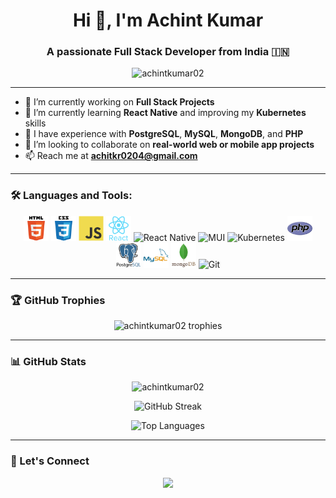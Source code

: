 <h1 align="center">Hi 👋, I'm Achint Kumar</h1>
<h3 align="center">A passionate Full Stack Developer from India 🇮🇳</h3>

<p align="center">
  <img src="https://komarev.com/ghpvc/?username=achintkumar02&label=Profile%20views&color=0e75b6&style=flat" alt="achintkumar02" />
</p>

---

- 🔭 I’m currently working on **Full Stack Projects**
- 🌱 I’m currently learning **React Native** and improving my **Kubernetes** skills
- 🧠 I have experience with **PostgreSQL**, **MySQL**, **MongoDB**, and **PHP**
- 🤝 I’m looking to collaborate on **real-world web or mobile app projects**
- 📫 Reach me at **achitkr0204@gmail.com**

---

### 🛠️ Languages and Tools:

<p align="center">
  <img src="https://raw.githubusercontent.com/devicons/devicon/master/icons/html5/html5-original-wordmark.svg" alt="HTML5" width="40" height="40"/>
  <img src="https://raw.githubusercontent.com/devicons/devicon/master/icons/css3/css3-original-wordmark.svg" alt="CSS3" width="40" height="40"/>
  <img src="https://raw.githubusercontent.com/devicons/devicon/master/icons/javascript/javascript-original.svg" alt="JavaScript" width="40" height="40"/>
  <img src="https://raw.githubusercontent.com/devicons/devicon/master/icons/react/react-original-wordmark.svg" alt="React" width="40" height="40"/>
  <img src="https://reactnative.dev/img/header_logo.svg" alt="React Native" width="40" height="40"/>
  <img src="https://cdn.worldvectorlogo.com/logos/material-ui-1.svg" alt="MUI" width="40" height="40"/>
  <img src="https://www.vectorlogo.zone/logos/kubernetes/kubernetes-icon.svg" alt="Kubernetes" width="40" height="40"/>
  <img src="https://raw.githubusercontent.com/devicons/devicon/master/icons/php/php-original.svg" alt="PHP" width="40" height="40"/>
  <img src="https://raw.githubusercontent.com/devicons/devicon/master/icons/postgresql/postgresql-original-wordmark.svg" alt="PostgreSQL" width="40" height="40"/>
  <img src="https://raw.githubusercontent.com/devicons/devicon/master/icons/mysql/mysql-original-wordmark.svg" alt="MySQL" width="40" height="40"/>
  <img src="https://raw.githubusercontent.com/devicons/devicon/master/icons/mongodb/mongodb-original-wordmark.svg" alt="MongoDB" width="40" height="40"/>
  <img src="https://www.vectorlogo.zone/logos/git-scm/git-scm-icon.svg" alt="Git" width="40" height="40"/>
</p>

---

### 🏆 GitHub Trophies

<p align="center">
  <img src="https://github-profile-trophy.vercel.app/?username=achintkumar02&theme=flat&column=7" alt="achintkumar02 trophies" />
</p>

---

### 📊 GitHub Stats

<p align="center">
  <img src="https://github-readme-stats.vercel.app/api?username=achintkumar02&show_icons=true&theme=react&locale=en" alt="achintkumar02" />
</p>
<p align="center">
  <img src="https://github-readme-streak-stats.herokuapp.com/?user=achintkumar02&theme=react" alt="GitHub Streak" />
</p>
<p align="center">
  <img src="https://github-readme-stats.vercel.app/api/top-langs/?username=achintkumar02&layout=compact&theme=react" alt="Top Languages" />
</p>

---

### 🔗 Let's Connect

<p align="center">
  <a href="mailto:achitkr0204@gmail.com"><img src="https://img.shields.io/badge/Gmail-D14836?style=for-the-badge&logo=gmail&logoColor=white"/></a>
  <!-- Add LinkedIn or Portfolio links below if available -->
</p>
